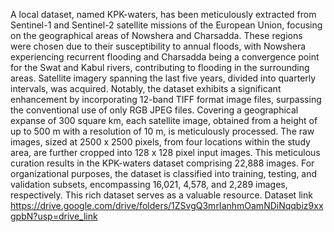 A local dataset, named KPK-waters, has been meticulously extracted from Sentinel-1 and Sentinel-2 satellite missions of the European Union, focusing on the geographical areas of Nowshera and Charsadda. These regions were chosen due to their susceptibility to annual floods, with Nowshera experiencing recurrent flooding and Charsadda being a convergence point for the Swat and Kabul rivers, contributing to flooding in the surrounding areas. Satellite imagery spanning the last five years, divided into quarterly intervals, was acquired.
Notably, the dataset exhibits a significant enhancement by incorporating 12-band TIFF format image files, surpassing the conventional use of only RGB JPEG files. Covering a geographical expanse of 300 square km, each satellite image, obtained from a height of up to 500 m with a resolution of 10 m, is meticulously processed. The raw images, sized at 2500 x 2500 pixels, from four locations within the study area, are further cropped into 128 x 128 pixel input images. This meticulous curation results in the KPK-waters dataset comprising 22,888 images. For organizational purposes, the dataset is classified into training, testing, and validation subsets, encompassing 16,021, 4,578, and 2,289 images, respectively. This rich dataset serves as a valuable resource.
Dataset link
https://drive.google.com/drive/folders/1ZSvgQ3mrIanhmOamNDiNqqbiz9xxgpbN?usp=drive_link

